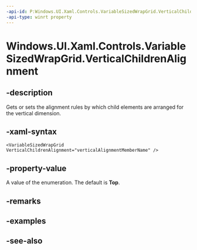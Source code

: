 ```yaml
---
-api-id: P:Windows.UI.Xaml.Controls.VariableSizedWrapGrid.VerticalChildrenAlignment
-api-type: winrt property
---
```


<!-- Property syntax
public Windows.UI.Xaml.VerticalAlignment VerticalChildrenAlignment { get;  set; }
-->

# Windows.UI.Xaml.Controls.VariableSizedWrapGrid.VerticalChildrenAlignment

## -description
Gets or sets the alignment rules by which child elements are arranged for the vertical dimension.



## -xaml-syntax
```xaml
<VariableSizedWrapGrid VerticalChildrenAlignment="verticalAlignmentMemberName" />
```


## -property-value
A value of the enumeration. The default is **Top**.

## -remarks

## -examples

## -see-also
